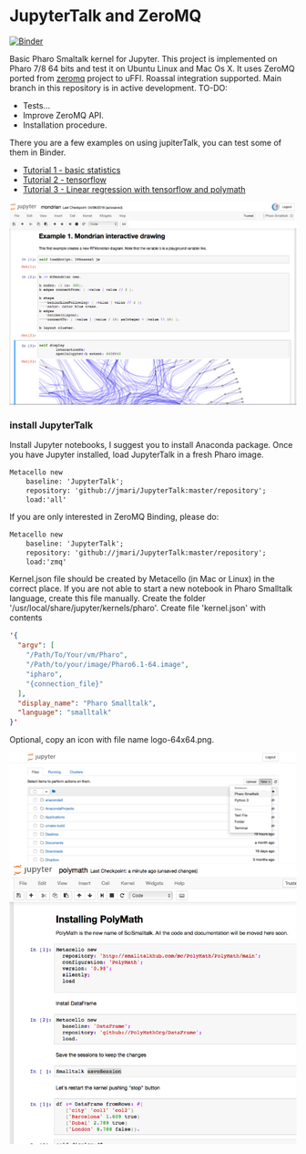 # JupyterTalk and ZeroMQ 
[![Binder](https://mybinder.org/badge_logo.svg)](https://mybinder.org/v2/gh/jmari/JupyterTalk.git/master?filepath=notebooks/Tutorial1_BasicStatistics.ipynb)

 
Basic Pharo Smaltalk kernel for Jupyter. This project is implemented on Pharo 7/8 64 bits and test it on Ubuntu Linux and Mac Os X. 
It uses ZeroMQ ported from <a href="http://smalltalkhub.com/#!/~panuw/zeromq">zeromq</a> project to uFFI.
Roassal integration supported. Main branch in this repository is in active development.
TO-DO:

- Tests...
- Improve ZeroMQ API.
- Installation procedure.

There you are a few examples on using jupiterTalk, you can test some of them in Binder.
  - <a href="http://rawcdn.githack.com/jmari/JupyterTalk/master/notebooks/Tutorial1_BasicStatistics.html"> Tutorial  1 - basic statistics</a>
  - <a href="http://rawcdn.githack.com/jmari/JupyterTalk/master/notebooks/tensorflow.html"> Tutorial 2 - tensorflow </a>
  - <a href="http://rawcdn.githack.com/jmari/JupyterTalk/master/notebooks/Tutorial4_Linear+Regression.html"> Tutorial 3 - Linear regression with tensorflow and polymath </a>
  

![JupyterTalk in Action](/img/jup3.png)

### install JupyterTalk
Install Jupyter notebooks, I suggest you to install Anaconda package. Once you have Jupyter installed, load JupyterTalk in a fresh Pharo image.
```Smalltalk
Metacello new 
	baseline: 'JupyterTalk';
	repository: 'github://jmari/JupyterTalk:master/repository';
	load:'all'
```

If you are only interested in ZeroMQ Binding, please do:
```Smalltalk
Metacello new 
	baseline: 'JupyterTalk';
	repository: 'github://jmari/JupyterTalk:master/repository';
	load:'zmq'
```
Kernel.json file should be created by Metacello (in Mac or Linux) in the correct place. If you are not able to start a new notebook in Pharo Smalltalk language, create this file manually.
Create the folder	'/usr/local/share/jupyter/kernels/pharo'. Create file	'kernel.json' with contents
```JSON
'{
  "argv": [
    "/Path/To/Your/vm/Pharo",
    "/Path/to/your/image/Pharo6.1-64.image",
    "ipharo",
    "{connection_file}"
  ],
  "display_name": "Pharo Smalltalk",
  "language": "smalltalk"
}'
```
Optional, copy an icon with file name logo-64x64.png.

![Starting JupyterTalk](/img/jup1.png)
![JupyterTalk in Action](/img/jup2.png)
